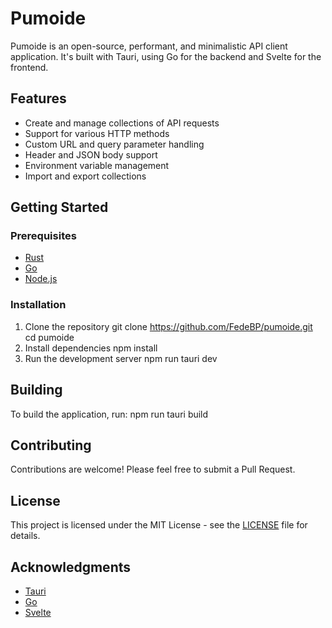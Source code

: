 # Pumoide

Pumoide is an open-source, performant, and minimalistic API client application. It's built with Tauri, using Go for the backend and Svelte for the frontend.

## Features

- Create and manage collections of API requests
- Support for various HTTP methods
- Custom URL and query parameter handling
- Header and JSON body support
- Environment variable management
- Import and export collections

## Getting Started

### Prerequisites

- [Rust](https://www.rust-lang.org/)
- [Go](https://golang.org/)
- [Node.js](https://nodejs.org/)

### Installation

1. Clone the repository
   git clone https://github.com/FedeBP/pumoide.git
   cd pumoide
2. Install dependencies
   npm install
3. Run the development server
   npm run tauri dev

## Building

To build the application, run:
npm run tauri build

## Contributing

Contributions are welcome! Please feel free to submit a Pull Request.

## License

This project is licensed under the MIT License - see the [LICENSE](LICENSE) file for details.

## Acknowledgments

- [Tauri](https://tauri.app/)
- [Go](https://golang.org/)
- [Svelte](https://svelte.dev/)
